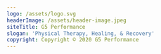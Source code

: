 ```yaml
---
logo: /assets/logo.svg
headerImage: /assets/header-image.jpeg
siteTitle: G5 Performance
slogan: 'Physical Therapy, Healing, & Recovery'
copyright: Copyright © 2020 G5 Performance
---
```


